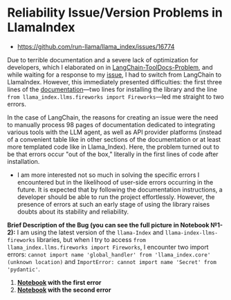 # Reliability Issue/Version Problems in LlamaIndex

* https://github.com/run-llama/llama_index/issues/16774

Due to terrible documentation and a severe lack of optimization for developers, which I elaborated on in [LangChain-ToolDocs-Problem](https://github.com/hherpa/LangChain-ToolDocs-Problem), and while waiting for a response to my [issue](https://github.com/langchain-ai/langchain/issues/27668), I had to switch from LangChain to LlamaIndex. However, this immediately presented difficulties: the first three lines of the [documentation](https://llamahub.ai/l/llms/llama-index-llms-fireworks?from=llms)—two lines for installing the library and the line `from llama_index.llms.fireworks import Fireworks`—led me straight to two errors.

In the case of LangChain, the reasons for creating an issue were the need to manually process 98 pages of documentation dedicated to integrating various tools with the LLM agent, as well as API provider platforms (instead of a convenient table like in other sections of the documentation or at least more templated code like in Llama_Index). Here, the problem turned out to be that errors occur "out of the box," literally in the first lines of code after installation.

* I am more interested not so much in solving the specific errors I encountered but in the likelihood of user-side errors occurring in the future. It is expected that by following the documentation instructions, a developer should be able to run the project effortlessly. However, the presence of errors at such an early stage of using the library raises doubts about its stability and reliability.

**Brief Description of the Bug (you can see the full picture in Notebook №1-2):** I am using the latest version of the `llama-Index` and `llama-index-llms-fireworks` libraries, but when I try to access `from llama_index.llms.fireworks import Fireworks`, I encounter two import errors: `cannot import name 'global_handler' from 'llama_index.core' (unknown location)` and `ImportError: cannot import name 'Secret' from 'pydantic'`.

1. **[Notebook](https://github.com/hherpa/LlamaIndex-Reliability-Issues/blob/main/cannot_import_name_Secret_from_pydantic.ipynb) with the first error**
2. **[Notebook](https://github.com/hherpa/LlamaIndex-Reliability-Issues/blob/main/cannot_import_name_global_handler_from_llama_index.ipynb) with the second error**
